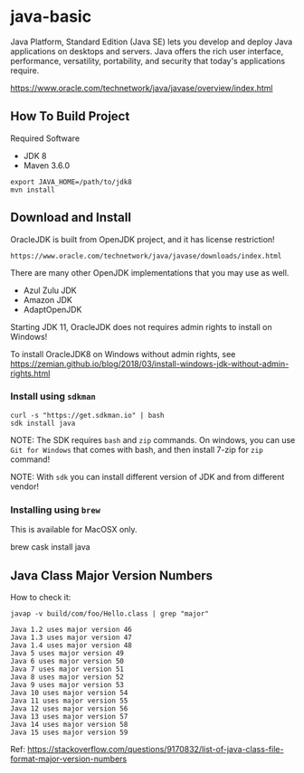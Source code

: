 # java-basic

Java Platform, Standard Edition (Java SE) lets you develop and deploy Java applications 
on desktops and servers. Java offers the rich user interface, performance, versatility, 
portability, and security that today's applications require.

https://www.oracle.com/technetwork/java/javase/overview/index.html

## How To Build Project

Required Software

* JDK 8
* Maven 3.6.0

```
export JAVA_HOME=/path/to/jdk8
mvn install
```

## Download and Install

OracleJDK is built from OpenJDK project, and it has license restriction!

	https://www.oracle.com/technetwork/java/javase/downloads/index.html

There are many other OpenJDK implementations that you may use as well.

- Azul Zulu JDK
- Amazon JDK
- AdaptOpenJDK

Starting JDK 11, OracleJDK does not requires admin rights to install on Windows!

To install OracleJDK8 on Windows without admin rights, 
see https://zemian.github.io/blog/2018/03/install-windows-jdk-without-admin-rights.html

### Install using `sdkman`

```
curl -s "https://get.sdkman.io" | bash
sdk install java
```

NOTE: The SDK requires `bash` and `zip` commands. On windows, you can use `Git for Windows` that 
comes with bash, and then install 7-zip for `zip` command!

NOTE: With `sdk` you can install different version of JDK and from different vendor!

### Installing using `brew`

This is available for MacOSX only.

  brew cask install java


## Java Class Major Version Numbers

How to check it:

```
javap -v build/com/foo/Hello.class | grep "major"
```

```
Java 1.2 uses major version 46
Java 1.3 uses major version 47
Java 1.4 uses major version 48
Java 5 uses major version 49
Java 6 uses major version 50
Java 7 uses major version 51
Java 8 uses major version 52
Java 9 uses major version 53
Java 10 uses major version 54
Java 11 uses major version 55
Java 12 uses major version 56
Java 13 uses major version 57
Java 14 uses major version 58
Java 15 uses major version 59
```

Ref: https://stackoverflow.com/questions/9170832/list-of-java-class-file-format-major-version-numbers

